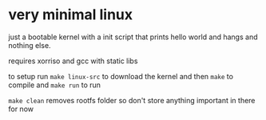 # very minimal linux
just a bootable kernel with a init script that prints hello world and hangs and nothing else.

requires xorriso and gcc with static libs

to setup run `make linux-src` to download the kernel and then `make` to compile and `make run` to run

`make clean` removes rootfs folder so don't store anything important in there for now
